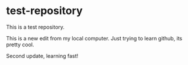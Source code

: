 # test-repository
This is a test repository.

This is a new edit from my local computer.
Just trying to learn github, its pretty cool.

Second update, learning fast!
